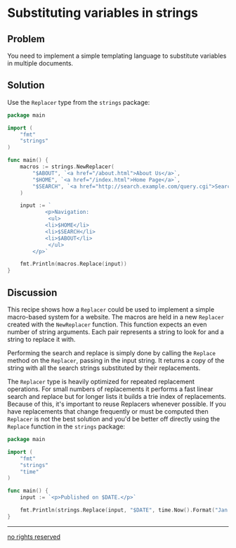 # Substituting variables in strings

## Problem

You need to implement a simple templating language to substitute variables in multiple documents.

## Solution

Use the `Replacer` type from the `strings` package:

```Go
package main

import (
    "fmt"
    "strings"
)

func main() {
    macros := strings.NewReplacer(
        "$ABOUT", `<a href="/about.html">About Us</a>`,
        "$HOME", `<a href="/index.html">Home Page</a>`,
        "$SEARCH", `<a href="http://search.example.com/query.cgi">Search</a>`,
    )

    input := `
            <p>Navigation:
             <ul>
            <li>$HOME</li>
            <li>$SEARCH</li>
            <li>$ABOUT</li>
             </ul>
        </p>`

    fmt.Println(macros.Replace(input))
}
```


## Discussion

This recipe shows how a `Replacer` could be used to implement a simple macro-based system for a website. The macros are held in a new `Replacer` created with the `NewReplacer` function. This function expects an even number of string arguments. Each pair represents a string to look for and a string to replace it with.

Performing the search and replace is simply done by calling the `Replace` method on the `Replacer`, passing in the input string. It returns a copy of the string with all the search strings substituted by their replacements.

The `Replacer` type is heavily optimized for repeated replacement operations. For small numbers of replacements it performs a fast linear search and replace but for longer lists it builds a trie index of replacements. Because of this, it's important to reuse Replacers whenever possible. If you have replacements that change frequently or must be computed then `Replacer` is not the best solution and you'd be better off directly using the `Replace` function in the `strings` package:

```Go
package main

import (
    "fmt"
    "strings"
    "time"
)

func main() {
    input := `<p>Published on $DATE.</p>`

    fmt.Println(strings.Replace(input, "$DATE", time.Now().Format("Jan 2, 2006"), -1))
}
```

----
[no rights reserved](http://creativecommons.org/publicdomain/zero/1.0/)

